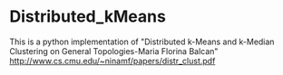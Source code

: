 # Distributed_kMeans
This is a python implementation of "Distributed k-Means and k-Median Clustering on General Topologies-Maria Florina Balcan"
http://www.cs.cmu.edu/~ninamf/papers/distr_clust.pdf
